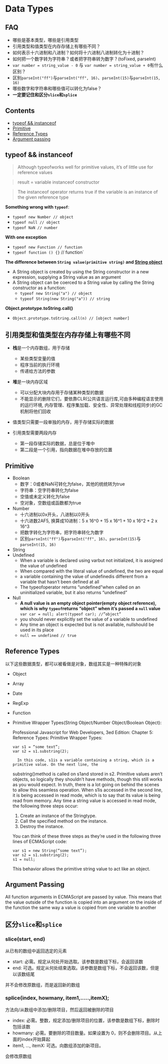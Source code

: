 # Data Types

## FAQ

- 哪些是基本类型，哪些是引用类型
- 引用类型和值类型在内存存储上有哪些不同？
- 如何表示十六进制和八进制？如何将十六进制八进制转化为十进制？
- 如何把一个数字转为字符串？或者把字符串转为数字？(toFixed, parseInt)
- `var number = string_value - 0` 与 `var number = string_value + 0`有什么区别？
- 区别`parseInt("ff")`与`parseInt("ff", 16)`、`parseInt(15)`与`parseInt(15, 16)`
- 哪些数字和字符串和哪些值可以转化为false？
- **一定要记住和区分`slice`和`splice`**

## Contents

- [typeof && instanceof](#typeof--instanceof)
- [Primitive](#primitive)
- [Reference Types](#reference-types)
- [Argument passing](#argument-passing)

## typeof && instanceof

>Although typeofworks well for primitive values, it’s of little use for reference values

>result = variable instanceof constructor

>The instanceof operator returns true if the variable is an instance of the given reference type 

**Something wrong with `typeof`**:

- `typeof new Number // object`
- `typeof null // object`
- `typeof NaN // number`

**With one exception**

- `typeof new Function // function `
- `typeof function () {}` // function`

**The difference between `String value(primitive string)` and [String object](http://es5.github.io/#x4.3.16)**

- A String object is created by using the String constructor in a new expression, supplying a String value as an argument
- A String object can be coerced to a String value by calling the String constructor as a function:
    - `typeof new String("a") // object`
    - `typeof String(new String("a")) // string`

**Object.prototype.toString.call()**

- `Object.prototype.toString.call(n) // [object number]`

## 引用类型和值类型在内存存储上有哪些不同

- **栈**是一个内存数组，用于存储
    - 某些类型变量的值
    - 程序当前的执行环境
    - 传递给方法的参数

- **堆**是一块内存区域
    - 可以分配大块内存用于存储某种类型的数据
    - 不能显示的删除它们，要依靠CLR(公共语言运行库,可由多种编程语言使用的运行环境, 内存管理、程序集加载、安全性、异常处理和线程同步)的GC机制将他们回收

- 值类型只需要一段单独的内存，用于存储实际的数据

- 引用类型需要两段内存
    - 第一段存储实际的数据，总是位于堆中
    - 第二段是一个引用，指向数据在堆中存放的位置


## Primitive

- Boolean
    - 数字：0或者NaN可转化为false，其他的统统转为true
    - 字符串：空字符串转化为false
    - 空值或未定义转化为false
    - 空对象，空数组或函数都为true
- Number
    - 十六进制以0x开头，八进制以0开头
    - 十六进数2AF5, 换算成10进制：5 x 16^0 + 15 x 16^1 + 10 x 16^2 + 2 x 16^3
    - 把数字转化为字符串，把字符串转化为数字
    - 区别`parseInt("ff")`与`parseInt("ff", 16)`、`parseInt(15)`与`parseInt(15, 16)`
- String
- Undefined
    - When a variable is 
declared using varbut not initialized, it is assigned the value of undefined
    - When compared with the 
literal value of undefined, the two are equal
    - a variable containing the value of undefinedis different from a variable that hasn’t been 
defined at all
    - The typeofoperator returns “undefined”when called on an uninitialized variable, but it also 
returns “undefined”
- Null
    - **A null value is an empty object pointer(empty object reference), which is why `typeof`returns “object” when it’s passed a `null` value** `var car = null; alert(typeof car); //”object”`
    - you should never explicitly set the value of a variable to undefined
    - Any time an object is expected but is not available, nullshould be 
used in its place
    - `null == undefined // true` 

## Reference Types

以下这些数据类型，都可以被看做是对象，数组其实是一种特殊的对象

- Object
- Array
- Date
- RegExp
- Function
- Primitive Wrapper Types(String Object/Number Object/Boolean Object):

    Professional Javascript for Web Developers, 3ed Edition: Chapter 5: Reference Types: Primitive Wrapper Types:

    ```
    var s1 = “some text”;
    var s2 = s1.substring(2);
    ```

        In this code, s1is a variable containing a string, which is a primitive value. On the next line, the 
    substring()method is called on s1and stored in s2. Primitive values aren’t objects, so logically 
    they shouldn’t have methods, though this still works as you would expect. In truth, there is a lot 
    going on behind the scenes to allow this seamless operation. When s1is accessed in the second line, 
    it is being accessed in read mode, which is to say that its value is being read from memory. Any time 
    a string value is accessed in read mode, the following three steps occur:

    1. Create an instance of the Stringtype.
    2. Call the specified method on the instance.
    3. Destroy the instance.

    You can think of these three steps as they’re used in the following three lines of ECMAScript code:
    ```
    var s1 = new String(“some text”);
    var s2 = s1.substring(2);
    s1 = null;
    ```
    This behavior allows the primitive string value to act like an object.



## Argument Passing

All function arguments in ECMAScript are passed by value. This means that the value outside of 
the function is copied into an argument on the inside of the function the same way a value is copied 
from one variable to another

## 区分`slice`和`splice`

### slice(start, end)

从已有的数组中返回选定的元素

- start: 必需。规定从何处开始选取。该参数是数组下标，会返回该数
- end: 可选。规定从何处结束选取。该参数是数组下标，不会返回该数，但是以该数结尾

并不会修改原数组，而是返回新的数组

### splice(index, howmany, item1,.....,itemX);

方法向/从数组中添加/删除项目，然后返回被删除的项目

- index:   必需。整数，规定添加/删除项目的位置，该参数是数组下标，删除时包括该数
- howmany: 必需。要删除的项目数量。如果设置为 0，则不会删除项目。从上面的index开始算起
- item1, ..., itemX:   可选。向数组添加的新项目。

会修改原数组


